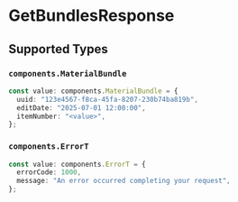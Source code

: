 # GetBundlesResponse


## Supported Types

### `components.MaterialBundle`

```typescript
const value: components.MaterialBundle = {
  uuid: "123e4567-f8ca-45fa-8207-230b74ba819b",
  editDate: "2025-07-01 12:00:00",
  itemNumber: "<value>",
};
```

### `components.ErrorT`

```typescript
const value: components.ErrorT = {
  errorCode: 1000,
  message: "An error occurred completing your request",
};
```

